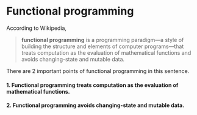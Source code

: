 # Functional programming
According to Wikipedia,
> **functional programming** is a programming paradigm—a style of building the structure and elements of computer programs—that treats computation as the evaluation of mathematical functions and avoids changing-state and mutable data.

There are 2 important points of functional programming in this sentence.
#### 1. Functional programming treats computation as the evaluation of mathematical functions.
#### 2. Functional programming avoids changing-state and mutable data.
